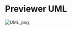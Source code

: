 # Previewer UML

![UML_png](https://github.com/Pabloot2023/ORT_THP_2023_Java/assets/142069541/7509a7e5-26b3-46d0-9229-46dc73ab4687)